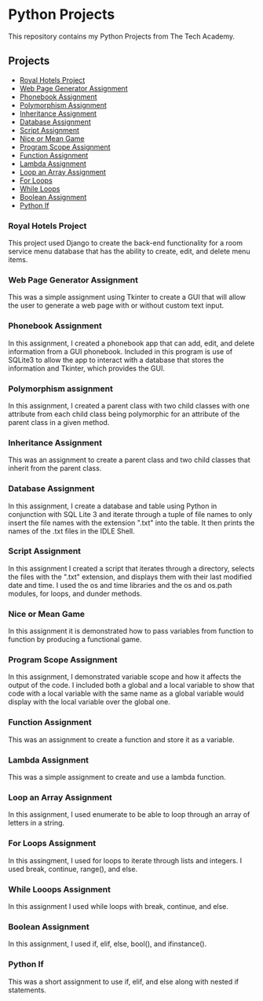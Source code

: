 # Python Projects
This repository contains my Python Projects from The Tech Academy.

## Projects
* [Royal Hotels Project](https://github.com/Michaelar1/Python_Projects/tree/main/techproject/src/mainapp2)
* [Web Page Generator Assignment](https://github.com/Michaelar1/Python_Projects/blob/main/Web_Page_Generator_Assignment/web_page_generator.py)
* [Phonebook Assignment](https://github.com/Michaelar1/Python_Projects/tree/main/Phonebook_Assignment)
* [Polymorphism Assignment](https://github.com/Michaelar1/Python_Projects/blob/main/Polymorphism_Assignment.py)
* [Inheritance Assignment](https://github.com/Michaelar1/Python_Projects/blob/main/Inheritance_Assignment.py)
* [Database Assignment](https://github.com/Michaelar1/Python_Projects/tree/main/db_Assignment)
* [Script Assignment](https://github.com/Michaelar1/Python_Projects/tree/main/Script_Assignment)
* [Nice or Mean Game](https://github.com/Michaelar1/Python_Projects/blob/main/nice_or_mean.py)
* [Program Scope Assignment](https://github.com/Michaelar1/Python_Projects/blob/main/programScope.py)
* [Function Assignment](https://github.com/Michaelar1/Python_Projects/blob/main/Function_Assignment.py)
* [Lambda Assignment](https://github.com/Michaelar1/Python_Projects/blob/main/lambda.py)
* [Loop an Array Assignment](https://github.com/Michaelar1/Python_Projects/blob/main/Loop_An_Array.py)
* [For Loops](https://github.com/Michaelar1/Python_Projects/commit/9068bc68b3a33ad3fd0ff9bf9db7326e36630f52)
* [While Loops](https://github.com/Michaelar1/Python_Projects/commit/0e70a673f6c808bac80e581ac9f46454c3f83b40)
* [Boolean Assignment](https://github.com/Michaelar1/Python_Projects/commit/4b50514bc76b540200f6d4a28e48a90ef4e376fc)
* [Python If](https://github.com/Michaelar1/Python_Projects/commit/43d44ec30ce12ea6b7ba3eed95700b91017b79ae)

### Royal Hotels Project
  This project used Django to create the back-end functionality for a room service menu database that has the ability to create, edit, and delete menu items.

### Web Page Generator Assignment
  This was a simple assignment using Tkinter to create a GUI that will allow the user to generate a web page with or without custom text input.

### Phonebook Assignment
  In this assignment, I created a phonebook app that can add, edit, and delete information from a GUI phonebook. Included in this program is use of SQLite3 to allow the app to interact with a database that stores the information and Tkinter, which provides the GUI.

### Polymorphism assignment
  In this assignment, I created a parent class with two child classes with one attribute from each child class being polymorphic for an attribute of the parent class in a given method.

### Inheritance Assignment
  This was an assignment to create a parent class and two child classes that inherit from the parent class.

### Database Assignment
  In this assignment, I create a database and table using Python in conjunction with SQL Lite 3 and iterate through a tuple of file names to only insert the file names with the extension ".txt" into the table. It then prints the names of the .txt files in the IDLE Shell.

### Script Assignment
  In this assignment I created a script that iterates through a directory, selects the files with the ".txt" extension, and displays them with their last modified date and time. I used the os and time libraries and the os and os.path modules, for loops, and dunder methods.

### Nice or Mean Game
  In this assignment it is demonstrated how to pass variables from function to function by producing a functional game.

### Program Scope Assignment
  In this assignment, I demonstrated variable scope and how it affects the output of the code. I included both a global and a local variable to show that code with a local variable with the same name as a global variable would display with the local variable over the global one.

### Function Assignment
  This was an assignment to create a function and store it as a variable.

### Lambda Assignment
  This was a simple assignment to create and use a lambda function.

### Loop an Array Assignment
  In this assignment, I used enumerate to be able to loop through an array of letters in a string.

### For Loops Assignment
  In this assingment, I used for loops to iterate through lists and integers. I used break, continue, range(), and else.

### While Looops Assignment
  In this assignment I used while loops with break, continue, and else.

### Boolean Assignment
  In this assignment, I used if, elif, else, bool(), and ifinstance().

### Python If
  This was a short assignment to use if, elif, and else along with nested if statements.

